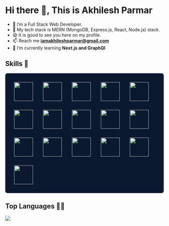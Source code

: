 # Hi there 👋, This is Akhilesh Parmar

- 🔭 I’m a Full Stack Web Developer.
- 🌱 My tech stack is MERN (MongoDB, Express.js, React, Node.js) stack.
- 😄 It is good to see you here on my profile.
- 📫 Reach me **iamakhileshparmar@gmail.com**
- 🌱 I’m currently learning **Next.js and GraphQl**

## Skills 🤖

<div style="background-color:#0a192f; padding:1em; border-radius:0.5em;">
<img style="margin:1em" height="60" width="60" src="https://akhileshparmar.github.io/assets/html-52732337.svg" />
<img style="margin:1em" height="60" width="60" src="https://akhileshparmar.github.io/assets/css-8e01670c.svg" />
<img style="margin:1em" height="60" width="60" src="https://akhileshparmar.github.io/assets/javascript-0ac5e3cc.svg" />
<img style="margin:1em" height="60" width="60" src="https://akhileshparmar.github.io/assets/typescript-9f349b95.svg" />
<img style="margin:1em" height="60" width="60" src="https://akhileshparmar.github.io/assets/mongodb-5b345000.svg" />
<img style="margin:1em" height="60" width="60" src="https://akhileshparmar.github.io/assets/expressjs-2f020394.svg" />
<img style="margin:1em" height="60" width="60" src="https://akhileshparmar.github.io/assets/reactjs-9fe43511.svg" />
<img style="margin:1em" height="60" width="60" src="https://akhileshparmar.github.io/assets/nodejs-d346bacb.svg" />
<img style="margin:1em" height="60" width="60" src="https://akhileshparmar.github.io/assets/nextjs-584655e0.svg" />
<img style="margin:1em" height="60" width="60" src="https://akhileshparmar.github.io/assets/graphql-7a948f4d.svg" />
<img style="margin:1em" height="60" width="60" src="https://akhileshparmar.github.io/assets/git-3f0b1bae.svg" />
<img style="margin:1em" height="60" width="60" src="https://akhileshparmar.github.io/assets/redux-024d1e3f.svg" />
<img style="margin:1em" height="60" width="60" src="https://akhileshparmar.github.io/assets/tailwind-2a43431b.svg" />
<img style="margin:1em" height="60" width="60" src="https://akhileshparmar.github.io/assets/bootstrap-b473ea9e.svg" />
<img style="margin:1em" height="60" width="60" src="https://akhileshparmar.github.io/assets/cypress-d5b022ea.svg" />
<img style="margin:1em" height="60" width="60" src="https://akhileshparmar.github.io/assets/jest-0b8c0400.svg" />
</div>

## Top Languages 👨‍💻

<img align='center' src='https://github-readme-stats.vercel.app/api/top-langs/?username=akhileshparmar&langs_count=8&layout=compact&show_icons=true&theme=radical'/>
